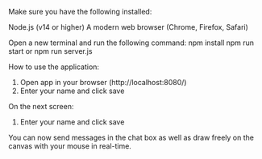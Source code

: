 Make sure you have the following installed:

Node.js (v14 or higher)
A modern web browser (Chrome, Firefox, Safari)


Open a new terminal and run the following command:
npm install
npm run start or npm run server.js

How to use the application:
1. Open app in your browser (http://localhost:8080/)
2. Enter your name and click save

On the next screen:
1. Enter your name and click save

You can now send messages in the chat box as well as draw freely on the canvas with your mouse in real-time. 
